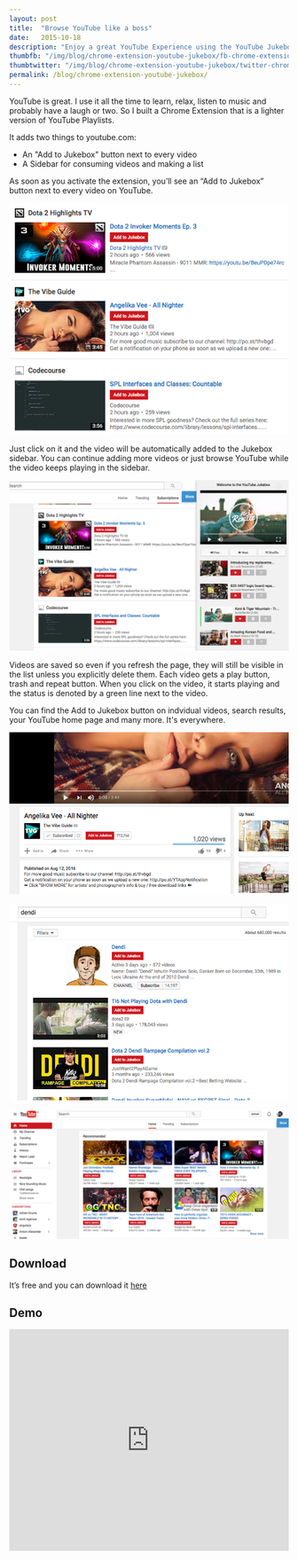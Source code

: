 ```yaml
---
layout: post
title:  "Browse YouTube like a boss"
date:   2015-10-18
description: "Enjoy a great YouTube Experience using the YouTube Jukebox Chrome Extension."
thumbfb: "/img/blog/chrome-extension-youtube-jukebox/fb-chrome-extension-youtube-jukebox.jpg"
thumbtwitter: "/img/blog/chrome-extension-youtube-jukebox/twitter-chrome-extension-youtube-jukebox.jpg"
permalink: /blog/chrome-extension-youtube-jukebox/
---
```


YouTube is great. I use it all the time to learn, relax, listen to music and probably have a laugh or two. So I built a Chrome Extension that is a lighter version of YouTube Playlists.

It adds two things to youtube.com:

* An "Add to Jukebox" button next to every video
* A Sidebar for consuming videos and making a list

As soon as you activate the extension, you’ll see an “Add to Jukebox” button next to every video on YouTube.

![Add to Jukebox Button](/assets/img/blog/chrome-extension-youtube-jukebox/yt-jukebox-1.png)

Just click on it and the video will be automatically added to the Jukebox sidebar. You can continue adding more videos or just browse YouTube while the video keeps playing in the sidebar.

![YouTube Jukebox Sidebar](/assets/img/blog/chrome-extension-youtube-jukebox/yt-jukebox-2.png)

Videos are saved so even if you refresh the page, they will still be visible in the list unless you explicitly delete them. Each video gets a play button, trash and repeat button. When you click on the video, it starts playing and the status is denoted by a green line next to the video.

You can find the Add to Jukebox button on indvidual videos, search results, your YouTube home page and many more. It's everywhere.

![YouTube Jukebox Single Video](/assets/img/blog/chrome-extension-youtube-jukebox/yt-jukebox-3.png)

![YouTube Jukebox Search Results](/assets/img/blog/chrome-extension-youtube-jukebox/yt-jukebox-4.png)

![YouTube Jukebox Home Page](/assets/img/blog/chrome-extension-youtube-jukebox/yt-jukebox-5.png)

## Download

It’s free and you can download it [here](https://chrome.google.com/webstore/detail/youtube-jukebox/hdncjkfadfcjifpibmgpmcldjdmemkcd?hl=en-US&gl=IN)

## Demo

<iframe width="100%" height="400" src="https://www.youtube.com/embed/wrkE5Aci5CI?rel=0&amp;showinfo=0" frameborder="0" allowfullscreen></iframe>
